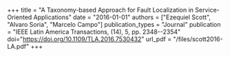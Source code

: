 +++
title = "A Taxonomy-based Approach for Fault Localization in Service-Oriented Applications"
date = "2016-01-01"
authors = ["Ezequiel Scott", "Alvaro Soria", "Marcelo Campo"]
publication_types = "Journal"
publication = "IEEE Latin America Transactions, (14), 5, pp. 2348--2354"
doi="https://doi.org/10.1109/TLA.2016.7530432"
url_pdf = "/files/scott2016-LA.pdf"
+++
